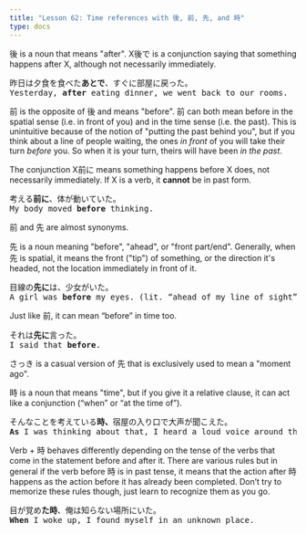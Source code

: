```yaml
---
title: "Lesson 62: Time references with 後, 前, 先, and 時"
type: docs
---
```



後 is a noun that means "after". X後で is a conjunction saying that something happens after X, although not necessarily immediately. 

<pre>
昨日は夕食を食べた<b>あとで</b>、すぐに部屋に戻った。
Yesterday, <b>after</b> eating dinner, we went back to our rooms.
</pre>

前 is the opposite of 後 and means "before". 前 can both mean before in the spatial sense (i.e. in front of you) and in the time sense (i.e. the past). This is unintuitive because of the notion of "putting the past behind you", but if you think about a line of people waiting, the ones *in front* of you will take their turn *before* you. So when it is your turn, theirs will have been *in the past*.

The conjunction X前に means something happens before X does, not necessarily immediately. If X is a verb, it **cannot** be in past form. 

<pre>
考える<b>前に</b>、体が動いていた。
My body moved <b>before</b> thinking.
</pre>

前 and 先 are almost synonyms.

先 is a noun meaning "before", "ahead", or "front part/end". Generally, when 先 is spatial, it means the front ("tip") of something, or the direction it's headed, not the location immediately in front of it.

<pre>
目線の<b>先に</b>は、少女がいた。
A girl was <b>before</b> my eyes. (lit. “ahead of my line of sight”)
</pre>

Just like 前, it can mean “before” in time too.

<pre>
それは<b>先に</b>言った。
I said that <b>before</b>.
</pre>

さっき is a casual version of 先 that is exclusively used to mean a "moment ago".

時 is a noun that means "time", but if you give it a relative clause, it can act like a conjunction (“when” or “at the time of”).

<pre>
そんなことを考えている<b>時、</b>宿屋の入り口で大声が聞こえた。  
<b>As</b> I was thinking about that, I heard a loud voice around the entrance of the inn.
</pre>

Verb + 時 behaves differently depending on the tense of the verbs that come in the statement before and after it. There are various rules but in general if the verb before 時 is in past tense, it means that the action after 時 happens as the action before it has already been completed. Don’t try to memorize these rules though, just learn to recognize them as you go.

<pre>
目が覚め<b>た時</b>、俺は知らない場所にいた。
<b>When</b> I woke up, I found myself in an unknown place.
</pre>

